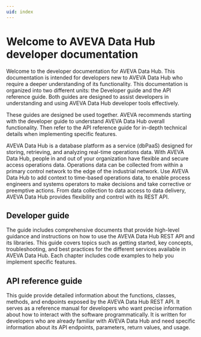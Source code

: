 ```yaml
---
uid: index
---
```


# Welcome to AVEVA Data Hub developer documentation

Welcome to the developer documentation for AVEVA Data Hub. This documentation is intended for developers new to AVEVA Data Hub who require a deeper understanding of its functionality. This documentation is organized into two different units: the Developer guide and the API reference guide. Both guides  are designed to assist developers in understanding and using AVEVA Data Hub developer tools effectively.

These guides are designed be used together. AVEVA recommends starting with the developer guide to understand AVEVA Data Hub overall functionality. Then refer to the API reference guide for in-depth technical details when implementing specific features.

AVEVA Data Hub is a database platform as a service (dbPaaS) designed for storing, retrieving, and analyzing real-time operations data. With AVEVA Data Hub, people in and out of your organization have flexible and secure access operations data. Operations data can be collected from within a primary control network to the edge of the industrial network. Use AVEVA Data Hub to add context to time-based operations data, to enable process engineers and systems operators to make decisions and take corrective or preemptive actions. From data collection to data access to data delivery, AVEVA Data Hub provides flexibility and control with its REST API.

## Developer guide

The guide includes comprehensive documents that provide high-level guidance and instructions on how to use the AVEVA Data Hub REST API and its libraries. This guide covers topics such as getting started, key concepts, troubleshooting, and best practices for the different services available in AVEVA Data Hub. Each chapter includes code examples to help you implement specific features.

## API reference guide

This guide provide detailed information about the functions, classes, methods, and endpoints exposed by the AVEVA Data Hub REST API. It serves as a reference manual for developers who want precise information about how to interact with the software programmatically. It is written for developers who are already familiar with AVEVA Data Hub and need specific information about its API endpoints, parameters, return values, and usage.
